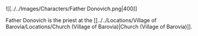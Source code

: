 ![[../../Images/Characters/Father Donovich.png|400]]

Father Donovich is the priest at the [[../../Locations/Village of Barovia/Locations/Church (Village of Barovia)|Church (Village of Barovia)]].